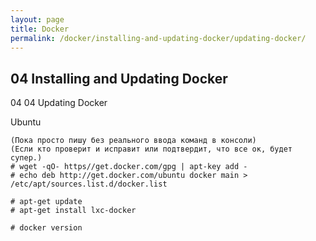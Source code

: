 ```yaml
---
layout: page
title: Docker
permalink: /docker/installing-and-updating-docker/updating-docker/
---
```



## 04 Installing and Updating Docker

04 04 Updating Docker

Ubuntu

    (Пока просто пишу без реального ввода команд в консоли)
    (Если кто проверит и исправит или подтвердит, что все ок, будет супер.)
    # wget -qO- https//get.docker.com/gpg | apt-key add -
    # echo deb http://get.docker.com/ubuntu docker main > /etc/apt/sources.list.d/docker.list

    # apt-get update
    # apt-get install lxc-docker

    # docker version
